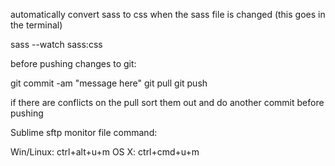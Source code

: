automatically convert sass to css when the sass file is changed (this goes in the terminal)

sass --watch sass:css


before pushing changes to git:

git commit -am "message here"
git pull
git push

if there are conflicts on the pull sort them out and do another commit before pushing


Sublime sftp monitor file command:

Win/Linux: ctrl+alt+u+m
OS X: ctrl+cmd+u+m